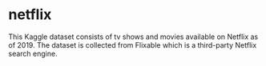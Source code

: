 # netflix
This Kaggle dataset consists of tv shows and movies available on Netflix as of 2019. The dataset is collected from Flixable which is a third-party Netflix search engine. 
